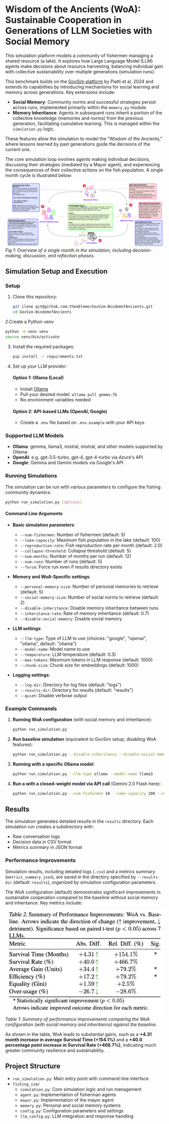 # Wisdom of the Ancients (WoA): Sustainable Cooperation in Generations of LLM Societies with Social Memory

This simulation platform models a community of fishermen managing a shared resource (a lake). It explores how Large Language Model (LLM) agents make decisions about resource harvesting, balancing individual gain with collective sustainability over multiple generations (simulation runs).

This benchmark builds on the [GovSim platform](https://github.com/giorgiopiatti/GovSim) by Piatti et al, 2024 and extends its capabilities by introducing mechanisms for social learning and memory across generations. Key extensions include:
- **Social Memory**: Community norms and successful strategies persist across runs, implemented primarily within the `memory.py` module.
- **Memory Inheritance**: Agents in subsequent runs inherit a portion of the collective knowledge (memories and norms) from the previous generation, facilitating cumulative learning. This is managed within the `simulation.py` logic.

These features allow the simulation to model the "Wisdom of the Ancients," where lessons learned by past generations guide the decisions of the current one.

The core simulation loop involves agents making individual decisions, discussing their strategies (mediated by a Mayor agent), and experiencing the consequences of their collective actions on the fish population. A single month cycle is illustrated below:

![Simulation Cycle](images/simulation_cycle.png)</br>
*Fig 1: Overview of a single month in the simulation, including decision-making, discussion, and reflection phases.*

## Simulation Setup and Execution

### Setup

1. Clone this repository:
   ```bash
   git clone git@github.com:theablemo/GovSim-WisdomofAncients.git
   cd GovSim-WisdomofAncients
   ```

2.Create a Python venv
   ```bash
   python -m venv venv
   source venv/bin/activate
   ```

3. Install the required packages:
   ```bash
   pip install -r requirements.txt
   ```

4. Set up your LLM provider:

   #### Option 1: Ollama (Local)
   - Install [Ollama](https://ollama.ai/)
   - Pull your desired model: `ollama pull gemma:7b`
   - No environment variables needed

   #### Option 2: API-based LLMs (OpenAI, Google)
   - Create a `.env` file based on `.env.example` with your API keys

### Supported LLM Models

- **Ollama**: gemma, llama3, mistral, mixtral, and other models supported by Ollama
- **OpenAI**: e.g. gpt-3.5-turbo, gpt-4, gpt-4-turbo via Azure's API
- **Google**: Gemma and Gemini models via Google's API

### Running Simulations

The simulation can be run with various parameters to configure the fishing community dynamics:

```bash
python run_simulation.py [options]
```

#### Command Line Arguments

- **Basic simulation parameters**:
  - `--num-fishermen`: Number of fishermen (default: 5)
  - `--lake-capacity`: Maximum fish population in the lake (default: 100)
  - `--reproduction-rate`: Fish reproduction rate per month (default: 2.0)
  - `--collapse-threshold`: Collapse threshold (default: 5)
  - `--num-months`: Number of months per run (default: 12)
  - `--num-runs`: Number of runs (default: 5)
  - `--force`: Force run even if results directory exists

- **Memory and WoA-Specific settings**:
  - `--personal-memory-size`: Number of personal memories to retrieve (default: 5)
  - `--social-memory-size`: Number of social norms to retrieve (default: 2)
  - `--disable-inheritance`: Disable memory inheritance between runs
  - `--inheritance-rate`: Rate of memory inheritance (default: 0.7)
  - `--disable-social-memory`: Disable social memory

- **LLM settings**:
  - `--llm-type`: Type of LLM to use (choices: "google", "openai", "ollama", default: "ollama")
  - `--model-name`: Model name to use
  - `--temperature`: LLM temperature (default: 0.3)
  - `--max-tokens`: Maximum tokens in LLM response (default: 1000)
  - `--chunk-size`: Chunk size for embeddings (default: 1000)

- **Logging settings**:
  - `--log-dir`: Directory for log files (default: "logs")
  - `--results-dir`: Directory for results (default: "results")
  - `--quiet`: Disable verbose output

### Example Commands

1. **Running WoA configuration** (with social memory and inheritance):
    ```bash
    python run_simulation.py
    ```

2. **Run baseline simulation** (equivalent to GovSim setup, disabling WoA features):
    ```bash
    python run_simulation.py --disable-inheritance --disable-social-memory
    ```

3. **Running with a specific Ollama model**:
   ```bash
   python run_simulation.py --llm-type ollama --model-name llama3
   ```
  
4. **Run a with a closed-weight model via API call** (Gemini 2.0 Flash here):
    ```bash
    python run_simulation.py --num-fishermen 10 --lake-capacity 200 --num-runs 10 --llm-type google --model-name gemini-2.0-flash
    ```

## Results

The simulation generates detailed results in the `results` directory. Each simulation run creates a subdirectory with:
- Raw conversation logs
- Decision data in CSV format
- Metrics summary in JSON format

### Performance Improvements

Simulation results, including detailed logs (`.csv`) and a metrics summary (`metrics_summary.json`), are saved in the directory specified by `--results-dir` (default: `results`), organized by simulation configuration parameters.

The WoA configuration (default) demonstrates significant improvements in sustainable cooperation compared to the baseline without social memory and inheritance. Key metrics include:

![Performance Improvements](images/comparison_table.png)</br>
*Table 1: Summary of performance improvements comparing the WoA configuration (with social memory and inheritance) against the baseline.*

As shown in the table, WoA leads to substantial gains, such as a **+4.31 month increase in average Survival Time (+154.1%)** and a **+40.0 percentage point increase in Survival Rate (+466.7%)**, indicating much greater community resilience and sustainability.

## Project Structure

- `run_simulation.py`: Main entry point with command-line interface
- `fishing_sim/`
  - `simulation.py`: Core simulation logic and run management
  - `agent.py`: Implementation of fisherman agents
  - `mayor.py`: Implementation of the mayor agent
  - `memory.py`: Personal and social memory systems
  - `config.py`: Configuration parameters and settings
  - `llm_config.py`: LLM integration and response handling 
